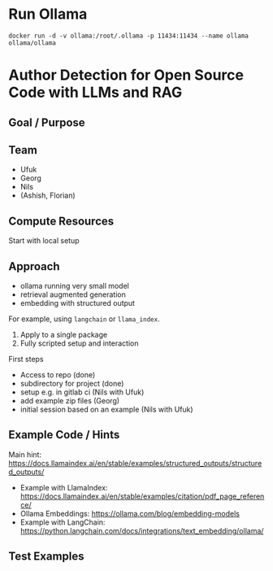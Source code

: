# Run Ollama
`docker run -d -v ollama:/root/.ollama -p 11434:11434 --name ollama ollama/ollama`

# Author Detection for Open Source Code with LLMs and RAG

## Goal / Purpose

## Team

* Ufuk
* Georg
* Nils
* (Ashish, Florian)

## Compute Resources

Start with local setup

## Approach

* ollama running very small model
* retrieval augmented generation
* embedding with structured output

For example, using `langchain` or `llama_index`.

1. Apply to a single package
2. Fully scripted setup and interaction

First steps

* Access to repo (done)
* subdirectory for project (done)
* setup e.g. in gitlab ci (Nils with Ufuk)
* add example zip files (Georg)
* initial session based on an example (Nils with Ufuk)

## Example Code / Hints

Main hint: https://docs.llamaindex.ai/en/stable/examples/structured_outputs/structured_outputs/

* Example with LlamaIndex: https://docs.llamaindex.ai/en/stable/examples/citation/pdf_page_reference/
* Ollama Embeddings: https://ollama.com/blog/embedding-models
* Example with LangChain: https://python.langchain.com/docs/integrations/text_embedding/ollama/

## Test Examples


